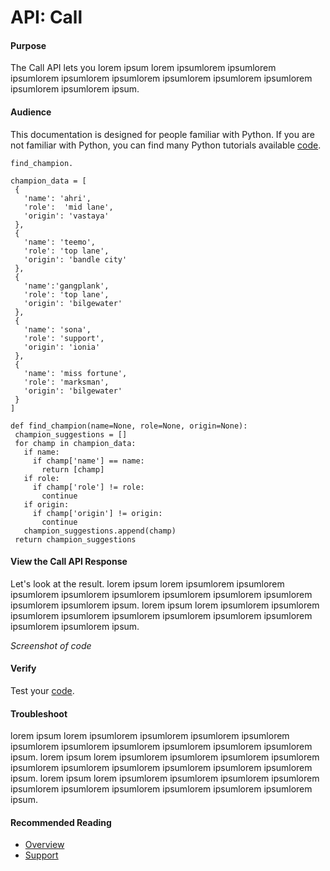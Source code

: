 API: Call
=================

#### Purpose 
The Call API lets you lorem ipsum lorem ipsumlorem ipsumlorem ipsumlorem ipsumlorem ipsumlorem ipsumlorem ipsumlorem ipsumlorem ipsumlorem ipsumlorem ipsum.
#### Audience 
This documentation is designed for people familiar with Python. If you are not familiar with Python, you can find many Python tutorials available  <a href="https://towardsdatascience.com/how-to-use-riot-api-with-python-b93be82dbbd6" title="Riot Games API How To">code</a>.

```
find_champion.

champion_data = [
 {
   'name': 'ahri',
   'role':  'mid lane',
   'origin': 'vastaya'
 },
 {
   'name': 'teemo',
   'role': 'top lane',
   'origin': 'bandle city'
 },
 {
   'name':'gangplank',
   'role': 'top lane',
   'origin': 'bilgewater'
 },
 {
   'name': 'sona',
   'role': 'support',
   'origin': 'ionia'
 },
 {
   'name': 'miss fortune',
   'role': 'marksman',
   'origin': 'bilgewater'
 }
]

def find_champion(name=None, role=None, origin=None):
 champion_suggestions = []
 for champ in champion_data:
   if name:
     if champ['name'] == name:
       return [champ]
   if role:
     if champ['role'] != role:
       continue
   if origin:
     if champ['origin'] != origin:
       continue
   champion_suggestions.append(champ)
 return champion_suggestions
```
#### View the **Call** API Response
Let's look at the result. lorem ipsum lorem ipsumlorem ipsumlorem ipsumlorem ipsumlorem ipsumlorem ipsumlorem ipsumlorem ipsumlorem ipsumlorem ipsumlorem ipsum. lorem ipsum lorem ipsumlorem ipsumlorem ipsumlorem ipsumlorem ipsumlorem ipsumlorem ipsumlorem ipsumlorem ipsumlorem ipsumlorem ipsum.

<em>Screenshot of code</em>

#### Verify
Test your <a href="https://extendsclass.com/python.html" title="Python Tester">code</a>.

#### Troubleshoot
lorem ipsum lorem ipsumlorem ipsumlorem ipsumlorem ipsumlorem ipsumlorem ipsumlorem ipsumlorem ipsumlorem ipsumlorem ipsumlorem ipsum. lorem ipsum lorem ipsumlorem ipsumlorem ipsumlorem ipsumlorem ipsumlorem ipsumlorem ipsumlorem ipsumlorem ipsumlorem ipsumlorem ipsum. lorem ipsum lorem ipsumlorem ipsumlorem ipsumlorem ipsumlorem ipsumlorem ipsumlorem ipsumlorem ipsumlorem ipsumlorem ipsumlorem ipsum.

#### Recommended Reading
- <a href="https://github.com/AngelaFNielsen/AngelaFNielsen.github.io/blob/main/about/overview.md" title="Support">Overview</a>
- <a href="https://github.com/AngelaFNielsen/AngelaFNielsen.github.io/blob/main/about/support.md" title="Support">Support</a>
